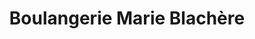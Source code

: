 ---
title: "Boulangerie Marie Blachère"
url: /sable-sur-sarthe/boulangerie-marie-blachere/
shop: Bäckerei
---